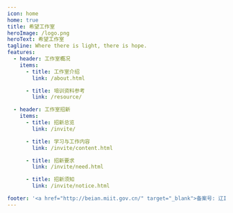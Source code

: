 ```yaml
---
icon: home
home: true
title: 希望工作室
heroImage: /logo.png
heroText: 希望工作室
tagline: Where there is light, there is hope.
features:
  - header: 工作室概况
    items:
      - title: 工作室介绍
        link: /about.html

      - title: 培训资料参考
        link: /resource/

  - header: 工作室招新
    items:
      - title: 招新总览
        link: /invite/

      - title: 学习与工作内容
        link: /invite/content.html

      - title: 招新要求
        link: /invite/need.html

      - title: 招新须知
        link: /invite/notice.html

footer: '<a href="http://beian.miit.gov.cn/" target="_blank">备案号: 辽ICP备18007023-4号</a>'
---
```

